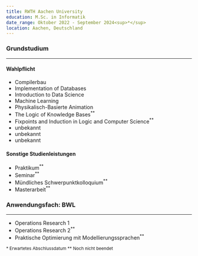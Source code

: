 ```yaml
---
title: RWTH Aachen University
education: M.Sc. in Informatik
date_range: Oktober 2022 - September 2024<sup>*</sup>
location: Aachen, Deutschland
---
```

<div class="w-full min-w-full">
	<h3 class="min-w-full">Grundstudium</h3>
	<hr>
	<div class="cell">
		<h4>Wahlpflicht</h4>
		<ul>
			<li>Compilerbau</li>
			<li>Implementation of Databases</li>
			<li>Introduction to Data Science</li>
			<li>Machine Learning</li>
			<li>Physikalisch-Basierte Animation</li>
			<li>The Logic of Knowledge Bases<sup>**</sup></li>
			<li>Fixpoints and Induction in Logic and Computer Science<sup>**</sup></li>
			<li class="italic text-foreground-tertiary">unbekannt</li>
			<li class="italic text-foreground-tertiary">unbekannt</li>
			<li class="italic text-foreground-tertiary">unbekannt</li>
		</ul>
	</div>
	<div class="cell">
		<h4>Sonstige Studienleistungen</h4>
		<ul>
			<li>Praktikum<sup>**</sup></li>
			<li>Seminar<sup>**</sup></li>
			<li>Mündliches Schwerpunktkolloquium<sup>**</sup></li>
			<li>Masterarbeit<sup>**</sup></li>
		</ul>
	</div>
</div>

<div class="w-full min-w-full cell-non-md">
	<h3 class="min-w-full">Anwendungsfach: BWL</h3>
	<hr>
	<div class="cell-non-md">
		<ul>
			<li>Operations Research 1</li>
			<li>Operations Research 2<sup>**</sup></li>
			<li>Praktische Optimierung mit Modellierungssprachen<sup>**</sup></li>
		</ul>
	</div>
</div>

<div class="w-full min-w-full flex justify-start">
	<sup class="sup mr-2">
	* Erwartetes Abschlussdatum
	</sup>
	<sup class="sup mr-2">
	** Noch nicht beendet
	</sup>
</div>

